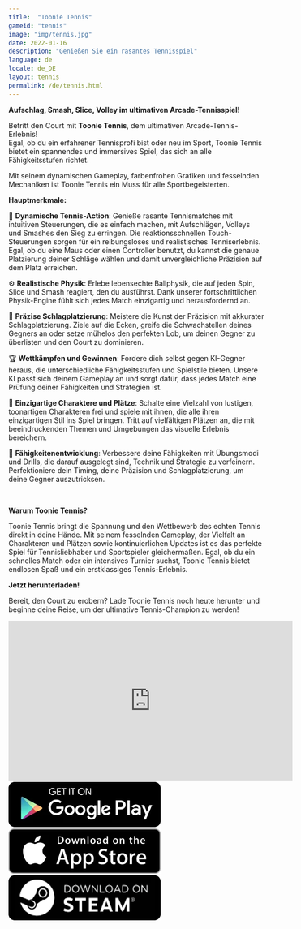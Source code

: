 ```yaml
---
title:  "Toonie Tennis"
gameid: "tennis"
image: "img/tennis.jpg"
date: 2022-01-16
description: "Genießen Sie ein rasantes Tennisspiel"
language: de
locale: de_DE
layout: tennis
permalink: /de/tennis.html
---
```


**Aufschlag, Smash, Slice, Volley im ultimativen Arcade-Tennisspiel!**

Betritt den Court mit **Toonie Tennis**, dem ultimativen Arcade-Tennis-Erlebnis!  
Egal, ob du ein erfahrener Tennisprofi bist oder neu im Sport, Toonie Tennis bietet ein spannendes und immersives Spiel, das sich an alle Fähigkeitsstufen richtet.

Mit seinem dynamischen Gameplay, farbenfrohen Grafiken und fesselnden Mechaniken ist Toonie Tennis ein Muss für alle Sportbegeisterten.

**Hauptmerkmale:**

🎾 **Dynamische Tennis-Action**: Genieße rasante Tennismatches mit intuitiven Steuerungen, die es einfach machen, mit Aufschlägen, Volleys und Smashes den Sieg zu erringen. Die reaktionsschnellen Touch-Steuerungen sorgen für ein reibungsloses und realistisches Tenniserlebnis. Egal, ob du eine Maus oder einen Controller benutzt, du kannst die genaue Platzierung deiner Schläge wählen und damit unvergleichliche Präzision auf dem Platz erreichen.

⚙️ **Realistische Physik**: Erlebe lebensechte Ballphysik, die auf jeden Spin, Slice und Smash reagiert, den du ausführst. Dank unserer fortschrittlichen Physik-Engine fühlt sich jedes Match einzigartig und herausfordernd an.

🎯 **Präzise Schlagplatzierung**: Meistere die Kunst der Präzision mit akkurater Schlagplatzierung. Ziele auf die Ecken, greife die Schwachstellen deines Gegners an oder setze mühelos den perfekten Lob, um deinen Gegner zu überlisten und den Court zu dominieren.

🏆 **Wettkämpfen und Gewinnen**: Fordere dich selbst gegen KI-Gegner heraus, die unterschiedliche Fähigkeitsstufen und Spielstile bieten. Unsere KI passt sich deinem Gameplay an und sorgt dafür, dass jedes Match eine Prüfung deiner Fähigkeiten und Strategien ist.

🤩 **Einzigartige Charaktere und Plätze**: Schalte eine Vielzahl von lustigen, toonartigen Charakteren frei und spiele mit ihnen, die alle ihren einzigartigen Stil ins Spiel bringen. Tritt auf vielfältigen Plätzen an, die mit beeindruckenden Themen und Umgebungen das visuelle Erlebnis bereichern.

💪 **Fähigkeitenentwicklung**: Verbessere deine Fähigkeiten mit Übungsmodi und Drills, die darauf ausgelegt sind, Technik und Strategie zu verfeinern. Perfektioniere dein Timing, deine Präzision und Schlagplatzierung, um deine Gegner auszutricksen.

<br/>

**Warum Toonie Tennis?**

Toonie Tennis bringt die Spannung und den Wettbewerb des echten Tennis direkt in deine Hände. Mit seinem fesselnden Gameplay, der Vielfalt an Charakteren und Plätzen sowie kontinuierlichen Updates ist es das perfekte Spiel für Tennisliebhaber und Sportspieler gleichermaßen. Egal, ob du ein schnelles Match oder ein intensives Turnier suchst, Toonie Tennis bietet endlosen Spaß und ein erstklassiges Tennis-Erlebnis.

**Jetzt herunterladen!**

Bereit, den Court zu erobern? Lade Toonie Tennis noch heute herunter und beginne deine Reise, um der ultimative Tennis-Champion zu werden!


<div class="video-container">
    <iframe width="560" height="315" src="https://www.youtube.com/embed/RcJv_bxShWc" frameborder="0"
            allow="autoplay; encrypted-media" allowfullscreen></iframe>
</div>
<div class="download-buttons">
    <a target="_blank"
       href="https://play.google.com/store/apps/details?id=com.rGyani.Tennis">
        <img class="link" src="/img/ui/playstore.png"></a>
    <a  target="_blank"
       href="https://apps.apple.com/us/app/toonie-tennis/id1610304081">
        <img class="link" src="/img/ui/appstore.png"></a>
</div>
<div class="download-buttons">
    <a target="_blank"
       href="https://store.steampowered.com/app/3084510/Toonie_Tennis/">
        <img class="link" src="/img/ui/steam.png"></a>
</div>


<div class="keywords" style="visibility: hidden; height: 0; width: 0; overflow: hidden;">
survival, parkour, cliff, puzzles, wildlife encounters, adventure, wilderness, nature, rope swing, ledge jumping, third-person exploration, immersive exploration, breathtaking landscapes, parkour mechanics, cliff climbing, rope swinging, ledge jumping, stamina management, fluid parkour, climbing simulator, obstacle navigation, terrain mastery, action exploration, realistic physics, dangerous leaps, timed actions, parkour survival, ledge grabbing
</div>